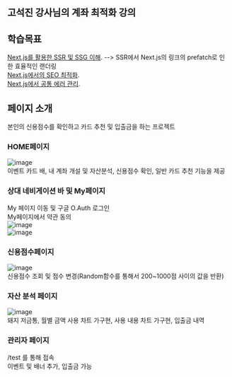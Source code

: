 

## 고석진 강사님의 계좌 최적화 강의   

## 학습목표   

[Next.js를 활용한 SSR 및 SSG 이해](https://github.com/suhong99/OptimizeAccount/issues/1).
--> SSR에서 Next.js의 링크의 prefatch로 인한 효율적인 랜더링   
[Next.js에서의 SEO 최적화](https://github.com/suhong99/OptimizeAccount/issues/3).   
[Next.js에서 공통 에러 관리](https://github.com/suhong99/OptimizeAccount/issues/5).   

## 페이지 소개   
본인의 신용점수를 확인하고 카드 추천 및 입출금을 하는 프로젝트   

### HOME페이지
![image](https://github.com/suhong99/OptimizeAccount/assets/120103909/02aafbf1-9d7e-443d-bd1f-b73d414e9956)     
이벤트 카드 배, 내 계좌 개설 및 자산분석, 신용점수 확인, 일반 카드 추천 기능을 제공   

### 상대 네비게이션 바 및 My페이지
My 페이지 이동 및 구글 O.Auth 로그인   
My페이지에서 약관 동의   
![image](https://github.com/suhong99/OptimizeAccount/assets/120103909/8f6ae8f3-f94c-4d61-bae6-cbddff171748)      
![image](https://github.com/suhong99/OptimizeAccount/assets/120103909/6b1b4e79-0f9d-4ce9-a46e-449ec4b85127)   

### 신용점수페이지   
![image](https://github.com/suhong99/OptimizeAccount/assets/120103909/333627bb-a828-4d8e-a5b3-6caf7d7be654)      
신용점수 조회 및 점수 변경(Random함수를 통해서 200~1000점 사이의 값을 반환)

### 자산 분석 페이지
![image](https://github.com/suhong99/OptimizeAccount/assets/120103909/05f0a115-4fe1-400b-a2e3-6eef3598775d)    
돼지 저금통, 월별 금액 사용 차트 가구현, 사용 내용 차트 가구현, 입출금 내역   

### 관리자 페이지
/test 를 통해 접속   
이벤트 및 배너 추가, 입출금 가능





